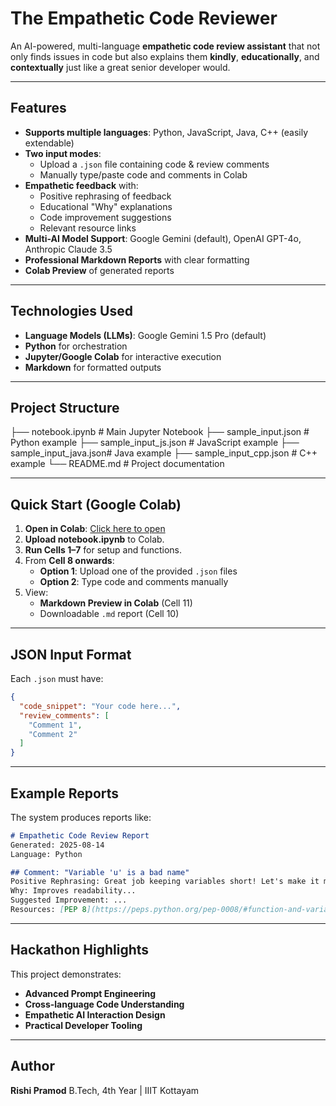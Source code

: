 
# The Empathetic Code Reviewer

An AI-powered, multi-language **empathetic code review assistant** that not only finds issues in code but also explains them **kindly**, **educationally**, and **contextually** just like a great senior developer would.

---

##  Features
- **Supports multiple languages**: Python, JavaScript, Java, C++ (easily extendable)
- **Two input modes**:
  - Upload a `.json` file containing code & review comments
  - Manually type/paste code and comments in Colab
- **Empathetic feedback** with:
  - Positive rephrasing of feedback
  - Educational "Why" explanations
  - Code improvement suggestions
  - Relevant resource links
- **Multi-AI Model Support**: Google Gemini (default), OpenAI GPT-4o, Anthropic Claude 3.5
- **Professional Markdown Reports** with clear formatting
- **Colab Preview** of generated reports

---

##  Technologies Used
- **Language Models (LLMs)**: Google Gemini 1.5 Pro (default)
- **Python** for orchestration
- **Jupyter/Google Colab** for interactive execution
- **Markdown** for formatted outputs

---

## Project Structure


├── notebook.ipynb        # Main Jupyter Notebook
├── sample\_input.json     # Python example
├── sample\_input\_js.json  # JavaScript example
├── sample\_input\_java.json# Java example
├── sample\_input\_cpp.json # C++ example
└── README.md             # Project documentation



---

##  Quick Start (Google Colab)
1. **Open in Colab**: [Click here to open](https://colab.research.google.com)
2. **Upload notebook.ipynb** to Colab.
3. **Run Cells 1–7** for setup and functions.
4. From **Cell 8 onwards**:
   - **Option 1**: Upload one of the provided `.json` files
   - **Option 2**: Type code and comments manually
5. View:
   - **Markdown Preview in Colab** (Cell 11)
   - Downloadable `.md` report (Cell 10)

---

##  JSON Input Format
Each `.json` must have:
```json
{
  "code_snippet": "Your code here...",
  "review_comments": [
    "Comment 1",
    "Comment 2"
  ]
}
````

---

##  Example Reports

The system produces reports like:

```markdown
# Empathetic Code Review Report
Generated: 2025-08-14
Language: Python

## Comment: "Variable 'u' is a bad name"
Positive Rephrasing: Great job keeping variables short! Let's make it more descriptive...
Why: Improves readability...
Suggested Improvement: ...
Resources: [PEP 8](https://peps.python.org/pep-0008/#function-and-variable-names)
```

---

##  Hackathon Highlights

This project demonstrates:

* **Advanced Prompt Engineering**
* **Cross-language Code Understanding**
* **Empathetic AI Interaction Design**
* **Practical Developer Tooling**

---

##  Author

**Rishi Pramod**
B.Tech, 4th Year | IIIT Kottayam

```

